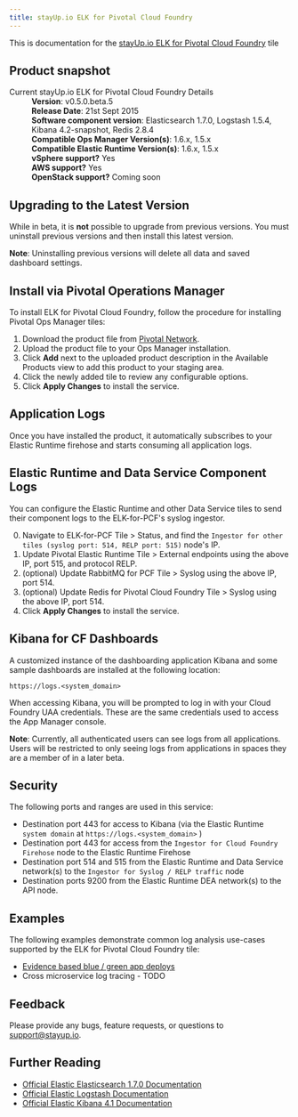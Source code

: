 ```yaml
---
title: stayUp.io ELK for Pivotal Cloud Foundry
---
```


This is documentation for the [stayUp.io ELK for Pivotal Cloud Foundry](https://network.pivotal.io/products/elk) tile

## Product snapshot

<dl>
<dt>Current stayUp.io ELK for Pivotal Cloud Foundry Details</dt>
<dd><strong>Version</strong>: v0.5.0.beta.5 </dd>
<dd><strong>Release Date</strong>: 21st Sept 2015</dd>
<dd><strong>Software component version</strong>: Elasticsearch 1.7.0, Logstash 1.5.4, Kibana 4.2-snapshot, Redis 2.8.4</dd>
<dd><strong>Compatible Ops Manager Version(s)</strong>: 1.6.x, 1.5.x</dd>
<dd><strong>Compatible Elastic Runtime Version(s)</strong>:  1.6.x, 1.5.x</dd>
<dd><strong>vSphere support?</strong> Yes</dd>
<dd><strong>AWS support?</strong> Yes</dd>
<dd><strong>OpenStack support?</strong> Coming soon</dd>
</dl>

## Upgrading to the Latest Version

While in beta, it is **not** possible to upgrade from previous versions. You must uninstall previous versions and then install this latest version.

<p class="note"><strong>Note</strong>: Uninstalling previous versions will delete all data and saved dashboard settings.</p>

## Install via Pivotal Operations Manager

To install ELK for Pivotal Cloud Foundry, follow the procedure for installing Pivotal Ops Manager tiles:

1. Download the product file from [Pivotal Network](https://network.pivotal.io/).
1. Upload the product file to your Ops Manager installation.
1. Click **Add** next to the uploaded product description in the Available Products view to add this product to your staging area.
1. Click the newly added tile to review any configurable options.
1. Click **Apply Changes** to install the service.

## Application Logs

Once you have installed the product, it automatically subscribes to your Elastic Runtime firehose and starts consuming all application logs.

## Elastic Runtime and Data Service Component Logs

You can configure the Elastic Runtime and other Data Service tiles to send their component logs to the ELK-for-PCF's syslog ingestor.

0. Navigate to ELK-for-PCF Tile > Status, and find the `Ingestor for other tiles (syslog port: 514, RELP port: 515)` node's IP.
0. Update Pivotal Elastic Runtime Tile > External endpoints using the above IP, port 515, and protocol RELP.
0. (optional) Update RabbitMQ for PCF Tile > Syslog using the above IP, port 514.
0. (optional) Update Redis for Pivotal Cloud Foundry Tile > Syslog using the above IP, port 514.
0. Click **Apply Changes** to install the service.

## Kibana for CF Dashboards

A customized instance of the dashboarding application Kibana and some sample dashboards are installed at the following location:

```
https://logs.<system_domain>
```

When accessing Kibana, you will be prompted to log in with your Cloud Foundry UAA credentials. These are the same credentials used to access the App Manager console.

<p class="note"><strong>Note</strong>: Currently, all authenticated users can see logs from all applications. Users will be restricted to only seeing logs from applications in spaces they are a member of in a later beta.</p>

## Security
The following ports and ranges are used in this service:

* Destination port 443 for access to Kibana (via the Elastic Runtime `system domain` at `https://logs.<system_domain>` )
* Destination port 443 for access from the `Ingestor for Cloud Foundry Firehose` node to the Elastic Runtime Firehose
* Destination port 514 and 515 from the Elastic Runtime and Data Service network(s) to the  `Ingestor for Syslog / RELP traffic` node
* Destination ports 9200 from the Elastic Runtime DEA network(s) to the API node.

## Examples

The following examples demonstrate common log analysis use-cases supported by the ELK for Pivotal Cloud Foundry tile:

* [Evidence based blue / green app deploys](https://github.com/stayup-io/cf-dicey-app)
* Cross microservice log tracing - TODO

## Feedback

Please provide any bugs, feature requests, or questions to [support@stayup.io](mailto:support@stayup.io).

## Further Reading

* [Official Elastic Elasticsearch 1.7.0 Documentation](https://www.elastic.co/guide/en/elasticsearch/reference/1.7/index.html)
* [Official Elastic Logstash Documentation](https://www.elastic.co/guide/en/logstash/current/index.html)
* [Official Elastic Kibana 4.1 Documentation](https://www.elastic.co/guide/en/kibana/current/index.html)
